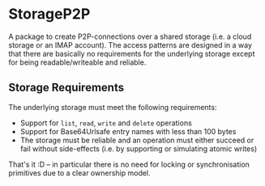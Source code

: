 # StorageP2P

A package to create P2P-connections over a shared storage (i.e. a cloud storage or an IMAP account). The access patterns are designed
in a way that there are basically no requirements for the underlying storage except for being readable/writeable and reliable.


## Storage Requirements
The underlying storage must meet the following requirements:
 - Support for `list`, `read`, `write` and `delete` operations
 - Support for Base64Urlsafe entry names with less than 100 bytes
 - The storage must be reliable and an operation must either succeed or fail without side-effects (i.e. by supporting or simulating atomic
   writes)

That's it :D – in particular there is no need for locking or synchronisation primitives due to a clear ownership model.

